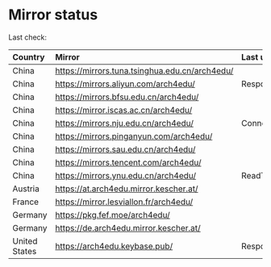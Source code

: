 <script src="./time.js"></script>
# Mirror status
Last check: <script type="text/javascript">localize(1666448813.1608322);</script>

|Country|Mirror|Last update|
|:------|:-----|:----------|
|China|https://mirrors.tuna.tsinghua.edu.cn/arch4edu/|<script type="text/javascript">localize(1666421605);</script>|
|China|https://mirrors.aliyun.com/arch4edu/|Response 404|
|China|https://mirrors.bfsu.edu.cn/arch4edu/|<script type="text/javascript">localize(1666421605);</script>|
|China|https://mirror.iscas.ac.cn/arch4edu/|<script type="text/javascript">localize(1666421605);</script>|
|China|https://mirrors.nju.edu.cn/arch4edu/|ConnectTimeout|
|China|https://mirrors.pinganyun.com/arch4edu/|<script type="text/javascript">localize(1666421605);</script>|
|China|https://mirrors.sau.edu.cn/arch4edu/|<script type="text/javascript">localize(1650446957);</script>|
|China|https://mirrors.tencent.com/arch4edu/|<script type="text/javascript">localize(1666378247);</script>|
|China|https://mirrors.ynu.edu.cn/arch4edu/|ReadTimeout|
|Austria|https://at.arch4edu.mirror.kescher.at/|<script type="text/javascript">localize(1666421605);</script>|
|France|https://mirror.lesviallon.fr/arch4edu/|<script type="text/javascript">localize(1666421605);</script>|
|Germany|https://pkg.fef.moe/arch4edu/|<script type="text/javascript">localize(1666421605);</script>|
|Germany|https://de.arch4edu.mirror.kescher.at/|<script type="text/javascript">localize(1666421605);</script>|
|United States|https://arch4edu.keybase.pub/|Response 502|

<script src="./tablefilter/tablefilter.js"></script>
<script src="./table.js"></script>